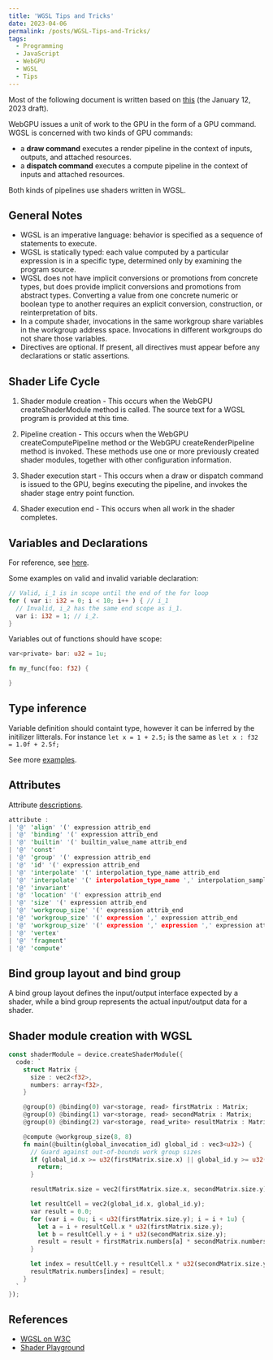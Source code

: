 ```yaml
---
title: 'WGSL Tips and Tricks'
date: 2023-04-06
permalink: /posts/WGSL-Tips-and-Tricks/
tags:
  - Programming
  - JavaScript
  - WebGPU
  - WGSL
  - Tips
---
```


Most of the following document is written based on [this](https://www.w3.org/TR/WGSL/) (the January 12, 2023 draft).

WebGPU issues a unit of work to the GPU in the form of a GPU command. WGSL is concerned with two kinds of GPU commands:

- a **draw command** executes a render pipeline in the context of inputs, outputs, and attached resources.
- a **dispatch command** executes a compute pipeline in the context of inputs and attached resources.

Both kinds of pipelines use shaders written in WGSL.

## General Notes

- WGSL is an imperative language: behavior is specified as a sequence of statements to execute.
- WGSL is statically typed: each value computed by a particular expression is in a specific type, determined only by examining the program source.
- WGSL does not have implicit conversions or promotions from concrete types, but does provide implicit conversions and promotions from abstract types. Converting a value from one concrete numeric or boolean type to another requires an explicit conversion, construction, or reinterpretation of bits.
- In a compute shader, invocations in the same workgroup share variables in the workgroup address space. Invocations in different workgroups do not share those variables.
- Directives are optional. If present, all directives must appear before any declarations or static assertions.

## Shader Life Cycle

1. Shader module creation - This occurs when the WebGPU createShaderModule method is called. The source text for a WGSL program is provided at this time.

2. Pipeline creation - This occurs when the WebGPU createComputePipeline method or the WebGPU createRenderPipeline method is invoked. These methods use one or more previously created shader modules, together with other configuration information.

3. Shader execution start - This occurs when a draw or dispatch command is issued to the GPU, begins executing the pipeline, and invokes the shader stage entry point function.

4. Shader execution end - This occurs when all work in the shader completes.

## Variables and Declarations

For reference, see [here](https://www.w3.org/TR/WGSL/#declaration-and-scope).

Some examples on valid and invalid variable declaration:

```rust
// Valid, i_1 is in scope until the end of the for loop
for ( var i: i32 = 0; i < 10; i++ ) { // i_1
  // Invalid, i_2 has the same end scope as i_1.
  var i: i32 = 1; // i_2.
}
```

Variables out of functions should have scope:

```rust
var<private> bar: u32 = 1u;

fn my_func(foo: f32) {

}
```

## Type inference

Variable definition should containt type, however it can be inferred by the initilizer litterals.
For instance `let x = 1 + 2.5;` is the same as `let x : f32 = 1.0f + 2.5f;`

See more [examples](https://www.w3.org/TR/WGSL/#example-bb6541bd).

## Attributes

Attribute [descriptions](https://www.w3.org/TR/WGSL/#attributes).

```rust
attribute :
| '@' 'align' '(' expression attrib_end
| '@' 'binding' '(' expression attrib_end
| '@' 'builtin' '(' builtin_value_name attrib_end
| '@' 'const'
| '@' 'group' '(' expression attrib_end
| '@' 'id' '(' expression attrib_end
| '@' 'interpolate' '(' interpolation_type_name attrib_end
| '@' 'interpolate' '(' interpolation_type_name ',' interpolation_sample_name attrib_end
| '@' 'invariant'
| '@' 'location' '(' expression attrib_end
| '@' 'size' '(' expression attrib_end
| '@' 'workgroup_size' '(' expression attrib_end
| '@' 'workgroup_size' '(' expression ',' expression attrib_end
| '@' 'workgroup_size' '(' expression ',' expression ',' expression attrib_end
| '@' 'vertex'
| '@' 'fragment'
| '@' 'compute'
```

## Bind group layout and bind group

A bind group layout defines the input/output interface expected by a shader, while a bind group represents the actual input/output data for a shader.

## Shader module creation with WGSL

```rust
const shaderModule = device.createShaderModule({
  code: `
    struct Matrix {
      size : vec2<f32>,
      numbers: array<f32>,
    }

    @group(0) @binding(0) var<storage, read> firstMatrix : Matrix;
    @group(0) @binding(1) var<storage, read> secondMatrix : Matrix;
    @group(0) @binding(2) var<storage, read_write> resultMatrix : Matrix;

    @compute @workgroup_size(8, 8)
    fn main(@builtin(global_invocation_id) global_id : vec3<u32>) {
      // Guard against out-of-bounds work group sizes
      if (global_id.x >= u32(firstMatrix.size.x) || global_id.y >= u32(secondMatrix.size.y)) {
        return;
      }

      resultMatrix.size = vec2(firstMatrix.size.x, secondMatrix.size.y);

      let resultCell = vec2(global_id.x, global_id.y);
      var result = 0.0;
      for (var i = 0u; i < u32(firstMatrix.size.y); i = i + 1u) {
        let a = i + resultCell.x * u32(firstMatrix.size.y);
        let b = resultCell.y + i * u32(secondMatrix.size.y);
        result = result + firstMatrix.numbers[a] * secondMatrix.numbers[b];
      }

      let index = resultCell.y + resultCell.x * u32(secondMatrix.size.y);
      resultMatrix.numbers[index] = result;
    }
  `
});
```

## References

- [WGSL on W3C](https://www.w3.org/TR/WGSL/)
- [Shader Playground](https://shader-playground.timjones.io/)
